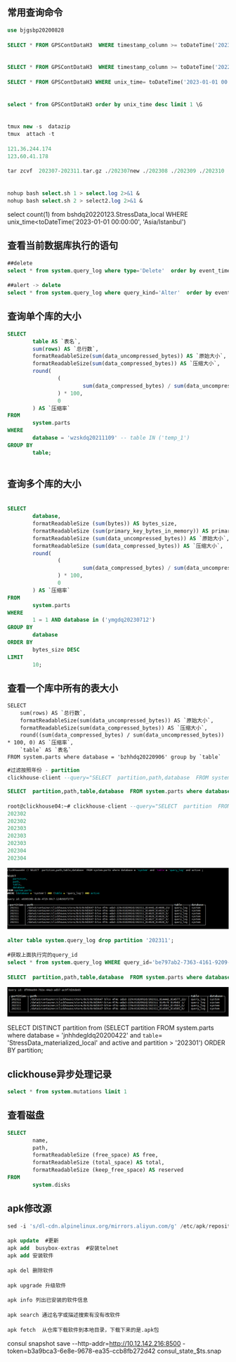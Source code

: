 ## 常用查询命令

```sql
use bjgsbp20200828

SELECT * FROM GPSContDataH3  WHERE timestamp_column >= toDateTime('2023-01-01 00:00:00') AND timestamp_column < toDateTime('2023-01-02 00:00:00');


SELECT * FROM GPSContDataH3  WHERE timestamp_column >= toDateTime('2022-12-30 00:00:00') AND timestamp_column < toDateTime('2022-12-31 00:00:00');

SELECT * FROM GPSContDataH3 WHERE unix_time= toDateTime('2023-01-01 00:00:00', 'Asia/Istanbul')


select * from GPSContDataH3 order by unix_time desc limit 1 \G


tmux new -s  datazip
tmux  attach -t 

121.36.244.174
123.60.41.178

tar zcvf  202307-202311.tar.gz ./202307new ./202308 ./202309 ./202310  ./202311


nohup bash select.sh 1 > select.log 2>&1 &
nohup bash select.sh 2 > select2.log 2>&1 &
```








select count(1) from bshdq20220123.StressData_local WHERE unix_time<toDateTime('2023-01-01 00:00:00', 'Asia/Istanbul')



## 查看当前数据库执行的语句

```sql
##delete
select * from system.query_log where type='Delete'  order by event_time desc limit 10 \G;

##alert -> delete
select * from system.query_log where query_kind='Alter'  order by event_time desc limit 10 \G;
```







## 查询单个库的大小

```sql
SELECT
        table AS `表名`,
        sum(rows) AS `总行数`,
        formatReadableSize(sum(data_uncompressed_bytes)) AS `原始大小`,
        formatReadableSize(sum(data_compressed_bytes)) AS `压缩大小`,
        round(
                (
                        sum(data_compressed_bytes) / sum(data_uncompressed_bytes)
                ) * 100,
                0
        ) AS `压缩率`
FROM
        system.parts
WHERE
        database = 'wzskdq20211109' -- table IN ('temp_1')
GROUP BY
        table;
		
```



## 查询多个库的大小

```sql
		
SELECT
        database,
        formatReadableSize (sum(bytes)) AS bytes_size,
        formatReadableSize (sum(primary_key_bytes_in_memory)) AS primary_keys_size,
        formatReadableSize (sum(data_uncompressed_bytes)) AS `原始大小`,
        formatReadableSize (sum(data_compressed_bytes)) AS `压缩大小`,
        round(
                (
                        sum(data_compressed_bytes) / sum(data_uncompressed_bytes)
                ) * 100,
                0
        ) AS `压缩率`
FROM
        system.parts
WHERE
        1 = 1 AND database in ('ymgdq20230712')
GROUP BY
        database
ORDER BY
        bytes_size DESC
LIMIT
        10;		
```



## 查看一个库中所有的表大小

```shell
SELECT 
    sum(rows) AS `总行数`,
    formatReadableSize(sum(data_uncompressed_bytes)) AS `原始大小`,
    formatReadableSize(sum(data_compressed_bytes)) AS `压缩大小`,
    round((sum(data_compressed_bytes) / sum(data_uncompressed_bytes)) * 100, 0) AS `压缩率`,
    `table` AS `表名`
FROM system.parts where database = 'bzhhdq20220906' group by `table`
```





```sql
#过滤按照年份 - partition
clickhouse-client --query="SELECT  partition,path,database  FROM system.parts where database = 'tzgjq20211109' and \`table\`= 'DistanceContData_local' and active and partition < '202301' ;"
```





```sql
SELECT  partition,path,table,database  FROM system.parts where database = 'jnhhdegldq20200422' and `table`= 'TopInfoNodeData_local' and active ;

root@clickhouse04:~# clickhouse-client --query="SELECT  partition  FROM system.parts where database = 'jnhhdegldq20200422' and \`table\`= 'StressData_materialized_local' and active  and  partition < '202305' and partition > '202301' ;"
202302
202302
202303
202303
202303
202304
202304

```



![image-20231117202442355](images/image-20231117202442355.png)





```sql
alter table system.query_log drop partition '202311';

#获取上面执行完的query_id
select * from system.query_log WHERE query_id='be797ab2-7363-4161-9209-c592ca359ea7' \G;   #获取查询支持哪些字段

SELECT  partition,path,table,database  FROM system.parts where database = 'system' and `table`= 'query_log' and active ;
```



![image-20231117202048652](images/image-20231117202048652.png)





SELECT DISTINCT partition from  (SELECT  partition  FROM system.parts where database = 'jnhhdegldq20200422' and `table`= 'StressData_materialized_local' and active  and partition > '202301')  ORDER BY partition;





## clickhouse异步处理记录

```sql
select * from system.mutations limit 1
```





## 查看磁盘

```sql
SELECT
        name,
        path,
        formatReadableSize (free_space) AS free,
        formatReadableSize (total_space) AS total,
        formatReadableSize (keep_free_space) AS reserved
FROM
        system.disks
```







## apk修改源

```sql
sed -i 's/dl-cdn.alpinelinux.org/mirrors.aliyun.com/g' /etc/apk/repositories

apk update  #更新
apk add  busybox-extras  #安装telnet
apk add 安装软件

apk del 删除软件

apk upgrade 升级软件

apk info 列出已安装的软件信息

apk search 通过名字或描述搜索有没有改软件

apk fetch  从仓库下载软件到本地目录，下载下来的是.apk包
```

consul snapshot save --http-addr=http://10.12.142.216:8500 -token=b3a9bca3-6e8e-9678-ea35-ccb8fb272d42 consul_state_$ts.snap



